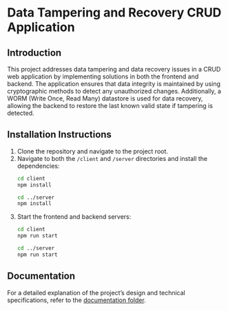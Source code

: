 # Data Tampering and Recovery CRUD Application

## Introduction
This project addresses data tampering and data recovery issues in a CRUD web application by implementing solutions in both the frontend and backend. The application ensures that data integrity is maintained by using cryptographic methods to detect any unauthorized changes. Additionally, a WORM (Write Once, Read Many) datastore is used for data recovery, allowing the backend to restore the last known valid state if tampering is detected.

## Installation Instructions
1. Clone the repository and navigate to the project root.
2. Navigate to both the `/client` and `/server` directories and install the dependencies:
   ```bash
   cd client
   npm install

   cd ../server
   npm install
   ```
3. Start the frontend and backend servers:
   ```bash
   cd client
   npm run start

   cd ../server
   npm run start
   ```

## Documentation
For a detailed explanation of the project’s design and technical specifications, refer to the [documentation folder](/docs).